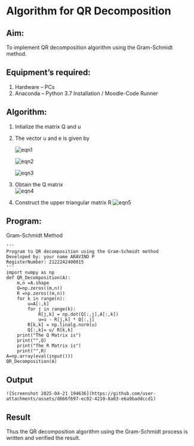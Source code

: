 # Algorithm for QR Decomposition
## Aim:
To implement QR decomposition algorithm using the Gram-Schmidt method.
## Equipment’s required:
1.	Hardware – PCs
2.	Anaconda – Python 3.7 Installation / Moodle-Code Runner
## Algorithm:
1.	Intialize the matrix Q and u
2.	The vector u and e is given by

    ![eqn1](./ex4.jpg)

    ![eqn2](./ex6.jpg)

    ![eqn3](./ex3.jpg)

3.	Obtain the Q matrix   
    ![eqn4](./ex1.jpg)
4.	Construct the upper triangular matrix R
    ![eqn5](./ex2.jpg)



## Program:
 Gram-Schmidt Method
```
''' 
Program to QR decomposition using the Gram-Schmidt method
Developed by: your name ARAVIND P
RegisterNumber: 2122242400015
'''
import numpy as np
def QR_Decomposition(A):
    m,n =A.shape
    Q=np.zeros((m,n))
    R =np.zeros((m,n))
    for k in range(n):
        u=A[:,k]
        for j in range(k):
            R[j,k] = np.dot(Q[:,j],A[:,k])
            u=u - R[j,k] * Q[:,j]
        R[k,k] = np.linalg.norm(u)
        Q[:,k]= u/ R[k,k]
    print("The Q Matrix is")
    print("",Q)
    print("The R Matrix is")
    print("",R)
A=np.array(eval(input()))
QR_Decomposition(A)

```

## Output
```
![Screenshot 2025-04-21 194636](https://github.com/user-attachments/assets/d666f697-ec02-4210-8a03-e6a9baddccd1)

```


## Result
Thus the QR decomposition algorithm using the Gram-Schmidt process is written and verified the result.
